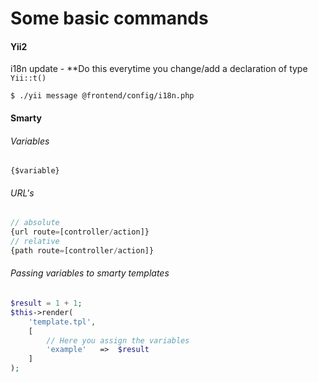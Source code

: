 # Some basic commands

#### Yii2

i18n update - **Do this everytime you change/add a declaration of type `Yii::t()`
```
$ ./yii message @frontend/config/i18n.php
```

#### Smarty

###### Variables
```
{$variable}
```

###### URL's
```php
// absolute
{url route=[controller/action]}
// relative
{path route=[controller/action]}
```

###### Passing variables to smarty templates
```php
$result = 1 + 1;
$this->render(
    'template.tpl',
    [
        // Here you assign the variables
        'example'   =>  $result  
    ]
);
```